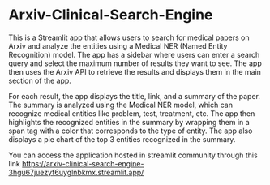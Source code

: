 # Arxiv-Clinical-Search-Engine

This is a Streamlit app that allows users to search for medical papers on Arxiv and analyze the entities using a Medical NER (Named Entity Recognition) model. The app has a sidebar where users can enter a search query and select the maximum number of results they want to see. The app then uses the Arxiv API to retrieve the results and displays them in the main section of the app.

For each result, the app displays the title, link, and a summary of the paper. The summary is analyzed using the Medical NER model, which can recognize medical entities like problem, test, treatment, etc. The app then highlights the recognized entities in the summary by wrapping them in a span tag with a color that corresponds to the type of entity. The app also displays a pie chart of the top 3 entities recognized in the summary.

You can access the application hosted in streamlit community through this link https://arxiv-clinical-search-engine-3hgu67juezyf6uyglnbkmx.streamlit.app/
